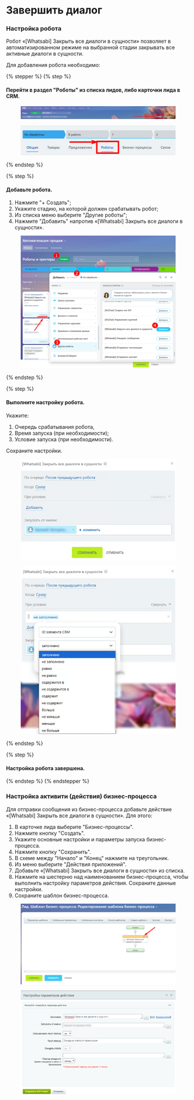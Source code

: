 # Завершить диалог

### Настройка робота

Робот «\[Whatsabi] Закрыть все диалоги в сущности» позволяет в автоматизированном режиме на выбранной стадии закрывать все активные диалоги в сущности.&#x20;

Для добавления робота необходимо:

{% stepper %}
{% step %}
#### Перейти в раздел "Роботы" из списка лидов, либо карточки лида в CRM.

<figure><img src="../../.gitbook/assets/image (1) (1) (1).png" alt=""><figcaption></figcaption></figure>

<figure><img src="../../.gitbook/assets/image (1) (1) (1) (1).png" alt=""><figcaption></figcaption></figure>
{% endstep %}

{% step %}
#### Добавьте робота.

1. Нажмите "+ Создать";&#x20;
2. Укажите стадию, на которой должен срабатывать робот;&#x20;
3. Из списка меню выберите "Другие роботы";
4. Нажмите "Добавить" напротив «\[Whatsabi] Закрыть все диалоги в сущности».

<figure><img src="../../.gitbook/assets/image (313).png" alt=""><figcaption></figcaption></figure>
{% endstep %}

{% step %}
#### Выполните настройку робота.

&#x20;Укажите:

1. Очередь срабатывания робота,&#x20;
2. Время запуска (при необходимости);
3. Условие запуска (при необходимости).

Сохраните настройки.

<figure><img src="../../.gitbook/assets/image (314).png" alt=""><figcaption></figcaption></figure>

<figure><img src="../../.gitbook/assets/image (315).png" alt=""><figcaption></figcaption></figure>
{% endstep %}

{% step %}
#### Настройка робота завершена.
{% endstep %}
{% endstepper %}

### Настройка активити (действия) бизнес-процесса

Для отправки сообщения из бизнес-процесса добавьте действие «\[Whatsabi] Закрыть все диалоги в сущности». Для этого:&#x20;

1. В карточке лида выберите "Бизнес-процессы".
2. Нажмите кнопку "Создать".
3. Укажите основные настройки и параметры запуска бизнес-процесса.
4. Нажмите кнопку "Сохранить".
5. В схеме между "Начало" и "Конец" нажмите на треугольник.
6. Из меню выберите "Действия приложений".
7. Добавьте «\[Whatsabi] Закрыть все диалоги в сущности» из списка.
8. Нажмите на шестерню над наименованием бизнес-процесса, чтобы выполнить настройку параметров действия. Сохраните данные настройки.
9. Сохраните шаблон бизнес-процесса.



<figure><img src="../../.gitbook/assets/Скриншот 03.07.25_12.09.53.png" alt=""><figcaption></figcaption></figure>

<figure><img src="../../.gitbook/assets/Скриншот 03.07.25_12.12.00.png" alt=""><figcaption></figcaption></figure>
